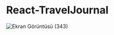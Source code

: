 # React-TravelJournal

![Ekran Görüntüsü (343)](https://user-images.githubusercontent.com/99509540/187977884-a200b9e0-6375-4fec-85c3-de0cf89f4411.png)
